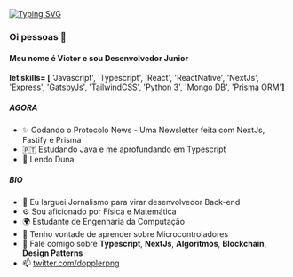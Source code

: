 
<div >
<a href="https://git.io/typing-svg"><img src="https://readme-typing-svg.demolab.com?font=Roboto&duration=6000&pause=10000&color=F7F7F7&background=0051FF00&width=435&lines=....- ..--- / -. --- / / .- / .-. . ... .--. --- ... - .-" alt="Typing SVG" /></a> 
</div>

### Oi pessoas 👋

#### Meu nome é Victor e sou Desenvolvedor Junior

 **let skills= [** 'Javascript', 'Typescript', 'React', 'ReactNative', 'NextJs', 'Express', 'GatsbyJs', 'TailwindCSS', 'Python 3', 'Mongo DB', 'Prisma ORM'**]**

##### AGORA

- ✨ Codando o Protocolo News - Uma Newsletter feita com NextJs, Fastify e Prisma
- 🇵🇹  Estudando Java e me aprofundando em Typescript
- :postbox: Lendo Duna

##### BIO

- 🏢 Eu larguei Jornalismo para virar desenvolvedor Back-end
- ⚙️ Sou aficionado por Física e Matemática
- 🌍 Estudante de Engenharia da Computação
- 💅 Tenho vontade de aprender sobre Microcontroladores 
- 💬 Fale comigo sobre **Typescript**, **NextJs**, **Algoritmos**, **Blockchain**, **Design Patterns**
- 📫 [twitter.com/dopplerpng](https://twitter.com/dopplerpng)
